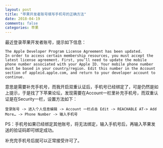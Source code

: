 ```yaml
---
layout: post
title: "苹果开发者账号填写手机号的正确方法"
date: 2018-04-19
comments: false
categories: 苹果
---
```


最近登录苹果开发者账号，提示如下信息：

```
The Apple Developer Program License Agreement has been updated.
In order to access certain membership resources, you must accept the latest license agreement. First, you’ll need to update the mobile phone number associated with your Apple ID. Your mobile phone number must be based in your country/region. Edit this number in the Account section of appleid.apple.com, and return to your developer account to continue.
```

意思是需要补充手机号，而我开启双重认证后，手机号已经绑定了，可是仍然是如上提示，于是找了下苹果论坛，发现需要在Account一栏里补充手机号，而双重认证是在Security一栏，设置方法如下：

```
登录账号 -> 进入个人信息编辑 -> Account 一栏点击 Edit -> REACHABLE AT-> Add More… -> Phone Number -> 输入手机号
```
PS：手机号如果已经绑定其他账号，将无法绑定，输入手机号后，再输入苹果发送的验证码即可绑定成功。

补充完手机号后就可以正常接受许可了。
